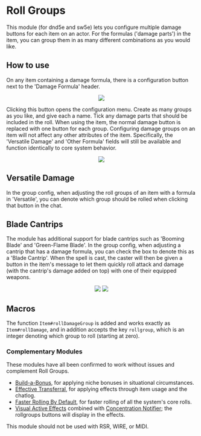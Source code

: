 # Roll Groups
This module (for dnd5e and sw5e) lets you configure multiple damage buttons for each item on an actor. For the formulas ('damage parts') in the item, you can group them in as many different combinations as you would like.

## How to use
On any item containing a damage formula, there is a configuration button next to the 'Damage Formula' header.

<p align="center">
  <img src="https://i.imgur.com/IgBgjKA.png">
</p>

Clicking this button opens the configuration menu. Create as many groups as you like, and give each a name. Tick any damage parts that should be included in the roll. When using the item, the normal damage button is replaced with one button for each group. Configuring damage groups on an item will not affect any other attributes of the item. Specifically, the 'Versatile Damage' and 'Other Formula' fields will still be available and function identically to core system behavior.

<p align="center">
  <img src="https://i.imgur.com/cW0o2ie.png">
</p>

## Versatile Damage
In the group config, when adjusting the roll groups of an item with a formula in 'Versatile', you can denote which group should be rolled when clicking that button in the chat.

## Blade Cantrips
The module has additional support for blade cantrips such as 'Booming Blade' and 'Green-Flame Blade'. In the group config, when adjusting a cantrip that has a damage formula, you can check the box to denote this as a 'Blade Cantrip'. When the spell is cast, the caster will then be given a button in the item's message to let them quickly roll attack and damage (with the cantrip's damage added on top) with one of their equipped weapons.

<p align="center">
  <img src="https://i.imgur.com/bGw0DFb.png">
  <img src="https://i.imgur.com/W4fmsL2.png">
</p>

## Macros
The function `Item#rollDamageGroup` is added and works exactly as `Item#rollDamage`, and in addition accepts the key `rollgroup`, which is an integer denoting which group to roll (starting at zero).

### Complementary Modules
These modules have all been confirmed to work without issues and complement Roll Groups.
- [Build-a-Bonus](https://foundryvtt.com/packages/babonus), for applying niche bonuses in situational circumstances.
- [Effective Transferral](https://foundryvtt.com/packages/effective-transferral), for applying effects through item usage and the chatlog.
- [Faster Rolling By Default](https://foundryvtt.com/packages/faster-rolling-by-default-5e), for faster rolling of all the system's core rolls.
- [Visual Active Effects](https://foundryvtt.com/packages/visual-active-effects) combined with [Concentration Notifier](https://foundryvtt.com/packages/concentrationnotifier); the rollgroups buttons will display in the effects.

This module should not be used with RSR, WIRE, or MIDI.
